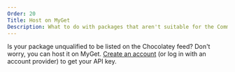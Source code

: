 ```yaml
---
Order: 20
Title: Host on MyGet
Description: What to do with packages that aren't suitable for the Community Repository
---
```


Is your package unqualified to be listed on the Chocolatey feed? Don't worry, you can host it on MyGet.  [Create an account](https://www.myget.org/Account/Login) (or log in with an account provider) to get your API key.